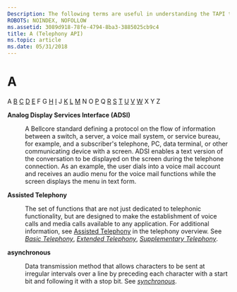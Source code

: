 ```yaml
---
Description: The following terms are useful in understanding the TAPI technology.
ROBOTS: NOINDEX, NOFOLLOW
ms.assetid: 3089d918-78fe-4794-8ba3-3885025cb9c4
title: A (Telephony API)
ms.topic: article
ms.date: 05/31/2018
---
```


# A

A [B](b-tapgloss.md) [C](c-tapgloss.md) [D](d-tapgloss.md) [E](e-tapgloss.md) F G [H](h-tapgloss.md) [I](i-tapgloss.md) J [K](k-tapgloss.md) [L](l-tapgloss.md) [M](m-tapgloss.md) N O [P](p-tapgloss.md) Q [R](r-tapgloss.md) [S](s-tapgloss.md) [T](t-tapgloss.md) [U](u-tapgloss.md) [V](v-tapgloss.md) [W](w-tapgloss.md) X Y Z

<dl> <dt>

<span id="tapi2.analog_display_services_interface_adsi__tapgloss"></span><span id="TAPI2.ANALOG_DISPLAY_SERVICES_INTERFACE_ADSI__TAPGLOSS"></span>**Analog Display Services Interface (ADSI)**
</dt> <dd>

A Bellcore standard defining a protocol on the flow of information between a switch, a server, a voice mail system, or service bureau, for example, and a subscriber's telephone, PC, data terminal, or other communicating device with a screen. ADSI enables a text version of the conversation to be displayed on the screen during the telephone connection. As an example, the user dials into a voice mail account and receives an audio menu for the voice mail functions while the screen displays the menu in text form.

</dd> <dt>

<span id="tapi2.assisted_telephony_tapgloss"></span><span id="TAPI2.ASSISTED_TELEPHONY_TAPGLOSS"></span>**Assisted Telephony**
</dt> <dd>

The set of functions that are not just dedicated to telephonic functionality, but are designed to make the establishment of voice calls and media calls available to any application. For additional information, see [Assisted Telephony](https://msdn.microsoft.com/library/ms726209(v=VS.85).aspx) in the telephony overview. See [*Basic Telephony*](b-tapgloss.md), [*Extended Telephony*](e-tapgloss.md), [*Supplementary Telephony*](s-tapgloss.md).

</dd> <dt>

<span id="tapi2.asynchronous_tapgloss"></span><span id="TAPI2.ASYNCHRONOUS_TAPGLOSS"></span>**asynchronous**
</dt> <dd>

Data transmission method that allows characters to be sent at irregular intervals over a line by preceding each character with a start bit and following it with a stop bit. See [*synchronous*](s-tapgloss.md).

</dd> </dl>

 

 



